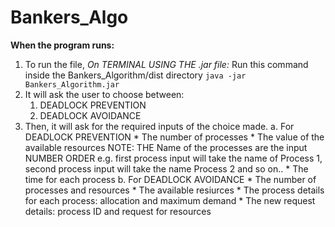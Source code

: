 # Bankers_Algo

**When the program runs:**
1. To run the file,
	*On TERMINAL USING THE .jar file:*
		Run this command inside the Bankers_Algorithm/dist directory
		```java -jar Bankers_Algorithm.jar```
2. It will ask the user to choose between:
	1. DEADLOCK PREVENTION
	2. DEADLOCK AVOIDANCE
3. Then, it will ask for the required inputs of the choice made.
	a. For DEADLOCK PREVENTION
		* The number of processes
		* The value of the available resources
			NOTE: THE Name of the processes are the input NUMBER ORDER e.g. first process input will take the name of Process 1, second process input will take the name Process 2 and so on.. 
		* The time for each process
	b. For DEADLOCK AVOIDANCE
		* The number of processes and resources
		* The available resiurces
		* The process details for each process: allocation and maximum demand
		* The new request details: process ID and request for resources

